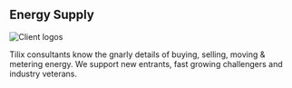 ## Energy Supply
![Client logos][1]

Tilix consultants know the gnarly details of buying, selling, moving & metering energy. We support new entrants, fast growing challengers and industry veterans.

[1]: http://www.tilix.uk.s3.amazonaws.com/img/supplier-logo.png
[more]: /clients/energy-supply
